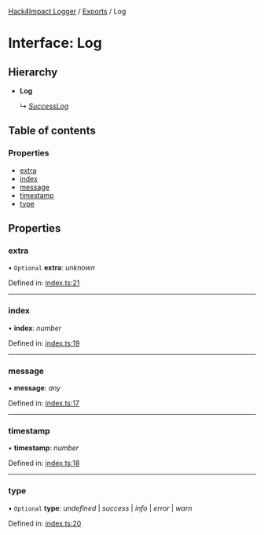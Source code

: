 [Hack4Impact Logger](https://github.com/hack4impact/logger/tree/main/docs/README.md) / [Exports](https://github.com/hack4impact/logger/tree/main/docs/modules.md) / Log

# Interface: Log

## Hierarchy

- **Log**

  ↳ [_SuccessLog_](https://github.com/hack4impact/logger/tree/main/docs/interfaces/successlog.md)

## Table of contents

### Properties

- [extra](https://github.com/hack4impact/logger/tree/main/docs/interfaces/log.md#extra)
- [index](https://github.com/hack4impact/logger/tree/main/docs/interfaces/log.md#index)
- [message](https://github.com/hack4impact/logger/tree/main/docs/interfaces/log.md#message)
- [timestamp](https://github.com/hack4impact/logger/tree/main/docs/interfaces/log.md#timestamp)
- [type](https://github.com/hack4impact/logger/tree/main/docs/interfaces/log.md#type)

## Properties

### extra

• `Optional` **extra**: _unknown_

Defined in: [index.ts:21](https://github.com/hack4impact/logger/blob/8c30c0b/src/index.ts#L21)

---

### index

• **index**: _number_

Defined in: [index.ts:19](https://github.com/hack4impact/logger/blob/8c30c0b/src/index.ts#L19)

---

### message

• **message**: _any_

Defined in: [index.ts:17](https://github.com/hack4impact/logger/blob/8c30c0b/src/index.ts#L17)

---

### timestamp

• **timestamp**: _number_

Defined in: [index.ts:18](https://github.com/hack4impact/logger/blob/8c30c0b/src/index.ts#L18)

---

### type

• `Optional` **type**: _undefined_ \| _success_ \| _info_ \| _error_ \| _warn_

Defined in: [index.ts:20](https://github.com/hack4impact/logger/blob/8c30c0b/src/index.ts#L20)

